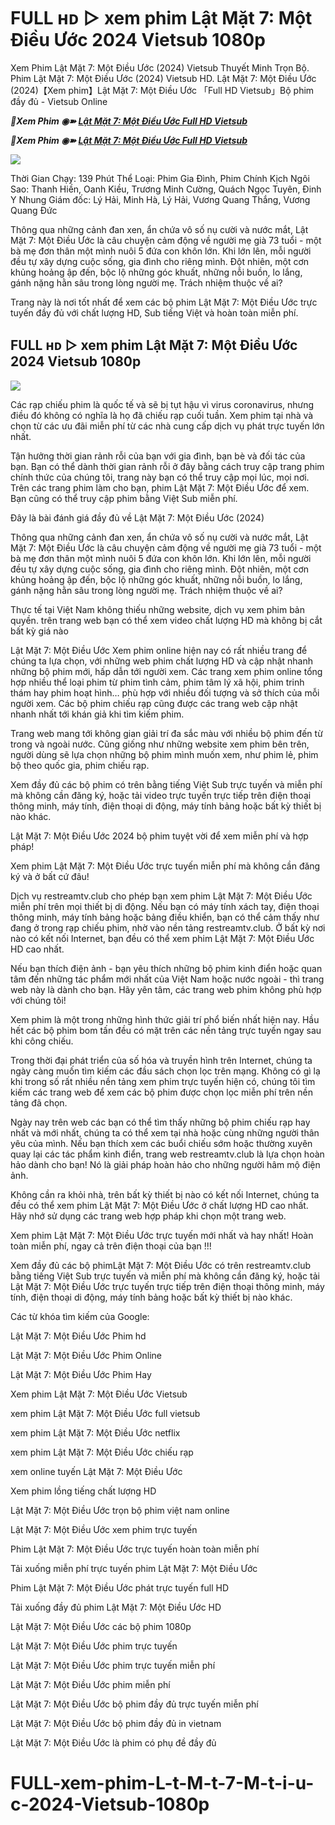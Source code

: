 <h1>FULL ʜᴅ ▷ xem phim Lật Mặt 7: Một Điều Ước 2024 Vietsub 1080p </h1>

Xem Phim Lật Mặt 7: Một Điều Ước (2024) Vietsub Thuyết Minh Trọn Bộ. Phim Lật Mặt 7: Một Điều Ước (2024) Vietsub HD. Lật Mặt 7: Một Điều Ước (2024)【Xem phim】Lật Mặt 7: Một Điều Ước 「Full HD Vietsub」Bộ phim đầy đủ - Vietsub Online

<p><b><I>📀Xem Phim ◉➽ <a href="https://hutagon.com/vi/movie/1258626" rel="noopener">Lật Mặt 7: Một Điều Ước Full HD Vietsub</a></I></b></p>

<p><b><I>📀Xem Phim ◉➽ <a href="https://hutagon.com/vi/movie/1258626" rel="noopener">Lật Mặt 7: Một Điều Ước Full HD Vietsub</a></I></b></p>

<img src="https://kenh14cdn.com/zoom/700_438/203336854389633024/2024/4/30/photo1714459482396-1714459482755649347866.jpg" />

Thời Gian Chạy: 139 Phút
Thể Loại: Phim Gia Đình, Phim Chính Kịch
Ngôi Sao: Thanh Hiền, Oanh Kiều, Trương Minh Cường, Quách Ngọc Tuyên, Đinh Y Nhung
Giám đốc: Lý Hải, Minh Hà, Lý Hải, Vương Quang Thắng, Vương Quang Đức

Thông qua những cảnh đan xen, ẩn chứa vô số nụ cười và nước mắt, Lật Mặt 7: Một Điều Ước là câu chuyện cảm động về người mẹ già 73 tuổi - một bà mẹ đơn thân một mình nuôi 5 đứa con khôn lớn. Khi lớn lên, mỗi người đều tự xây dựng cuộc sống, gia đình cho riêng mình. Đột nhiên, một cơn khủng hoảng ập đến, bộc lộ những góc khuất, những nỗi buồn, lo lắng, gánh nặng hằn sâu trong lòng người mẹ. Trách nhiệm thuộc về ai?

Trang này là nơi tốt nhất để xem các bộ phim Lật Mặt 7: Một Điều Ước trực tuyến đầy đủ với chất lượng HD, Sub tiếng Việt và hoàn toàn miễn phí.

<h2>FULL ʜᴅ ▷ xem phim Lật Mặt 7: Một Điều Ước 2024 Vietsub 1080p </h2>

<img src="https://i.ytimg.com/vi/d1ZHdosjNX8/maxresdefault.jpg" />

Các rạp chiếu phim là quốc tế và sẽ bị tụt hậu vì virus coronavirus, nhưng điều đó không có nghĩa là họ đã chiếu rạp cuối tuần. Xem phim tại nhà và chọn từ các ưu đãi miễn phí từ các nhà cung cấp dịch vụ phát trực tuyến lớn nhất.

Tận hưởng thời gian rảnh rỗi của bạn với gia đình, bạn bè và đối tác của bạn. Bạn có thể dành thời gian rảnh rỗi ở đây bằng cách truy cập trang phim chính thức của chúng tôi, trang này bạn có thể truy cập mọi lúc, mọi nơi. Trên các trang phim làm cho bạn, phim Lật Mặt 7: Một Điều Ước để xem. Bạn cũng có thể truy cập phim bằng Việt Sub miễn phí.

Đây là bài đánh giá đầy đủ về Lật Mặt 7: Một Điều Ước (2024)

Thông qua những cảnh đan xen, ẩn chứa vô số nụ cười và nước mắt, Lật Mặt 7: Một Điều Ước là câu chuyện cảm động về người mẹ già 73 tuổi - một bà mẹ đơn thân một mình nuôi 5 đứa con khôn lớn. Khi lớn lên, mỗi người đều tự xây dựng cuộc sống, gia đình cho riêng mình. Đột nhiên, một cơn khủng hoảng ập đến, bộc lộ những góc khuất, những nỗi buồn, lo lắng, gánh nặng hằn sâu trong lòng người mẹ. Trách nhiệm thuộc về ai?

Thực tế tại Việt Nam không thiếu những website, dịch vụ xem phim bản quyền. trên trang web bạn có thể xem video chất lượng HD mà không bị cắt bất kỳ giá nào

Lật Mặt 7: Một Điều Ước Xem phim online hiện nay có rất nhiều trang để chúng ta lựa chọn, với những web phim chất lượng HD và cập nhật nhanh những bộ phim mới, hấp dẫn tới người xem. Các trang xem phim online tổng hợp nhiều thể loại phim từ phim tình cảm, phim tâm lý xã hội, phim trinh thám hay phim hoạt hình… phù hợp với nhiều đối tượng và sở thích của mỗi người xem. Các bộ phim chiếu rạp cũng được các trang web cập nhật nhanh nhất tới khán giả khi tìm kiếm phim.

Trang web mang tới không gian giải trí đa sắc màu với nhiều bộ phim đến từ trong và ngoài nước. Cũng giống như những website xem phim bên trên, người dùng sẽ lựa chọn những bộ phim mình muốn xem, như phim lẻ, phim bộ theo quốc gia, phim chiếu rạp.

Xem đầy đủ các bộ phim có trên bằng tiếng Việt Sub trực tuyến và miễn phí mà không cần đăng ký, hoặc tải video trực tuyến trực tiếp trên điện thoại thông minh, máy tính, điện thoại di động, máy tính bảng hoặc bất kỳ thiết bị nào khác.

Lật Mặt 7: Một Điều Ước 2024 bộ phim tuyệt vời để xem miễn phí và hợp pháp!

Xem phim Lật Mặt 7: Một Điều Ước trực tuyến miễn phí mà không cần đăng ký và ở bất cứ đâu!

Dịch vụ restreamtv.club cho phép bạn xem phim Lật Mặt 7: Một Điều Ước miễn phí trên mọi thiết bị di động. Nếu bạn có máy tính xách tay, điện thoại thông minh, máy tính bảng hoặc bảng điều khiển, bạn có thể cảm thấy như đang ở trong rạp chiếu phim, nhờ vào nền tảng restreamtv.club. Ở bất kỳ nơi nào có kết nối Internet, bạn đều có thể xem phim Lật Mặt 7: Một Điều Ước HD cao nhất.

Nếu bạn thích điện ảnh - bạn yêu thích những bộ phim kinh điển hoặc quan tâm đến những tác phẩm mới nhất của Việt Nam hoặc nước ngoài - thì trang web này là dành cho bạn. Hãy yên tâm, các trang web phim không phù hợp với chúng tôi!

Xem phim là một trong những hình thức giải trí phổ biến nhất hiện nay. Hầu hết các bộ phim bom tấn đều có mặt trên các nền tảng trực tuyến ngay sau khi công chiếu.

Trong thời đại phát triển của số hóa và truyền hình trên Internet, chúng ta ngày càng muốn tìm kiếm các đầu sách chọn lọc trên mạng. Không có gì lạ khi trong số rất nhiều nền tảng xem phim trực tuyến hiện có, chúng tôi tìm kiếm các trang web để xem các bộ phim được chọn lọc miễn phí trên nền tảng đã chọn.

Ngày nay trên web các bạn có thể tìm thấy những bộ phim chiếu rạp hay nhất và mới nhất, chúng ta có thể xem tại nhà hoặc cùng những người thân yêu của mình. Nếu bạn thích xem các buổi chiếu sớm hoặc thường xuyên quay lại các tác phẩm kinh điển, trang web restreamtv.club là lựa chọn hoàn hảo dành cho bạn! Nó là giải pháp hoàn hảo cho những người hâm mộ điện ảnh.

Không cần ra khỏi nhà, trên bất kỳ thiết bị nào có kết nối Internet, chúng ta đều có thể xem phim Lật Mặt 7: Một Điều Ước ở chất lượng HD cao nhất. Hãy nhớ sử dụng các trang web hợp pháp khi chọn một trang web.

Xem phim Lật Mặt 7: Một Điều Ước trực tuyến mới nhất và hay nhất! Hoàn toàn miễn phí, ngay cả trên điện thoại của bạn !!!

Xem đầy đủ các bộ phimLật Mặt 7: Một Điều Ước có trên restreamtv.club bằng tiếng Việt Sub trực tuyến và miễn phí mà không cần đăng ký, hoặc tải Lật Mặt 7: Một Điều Ước trực tuyến trực tiếp trên điện thoại thông minh, máy tính, điện thoại di động, máy tính bảng hoặc bất kỳ thiết bị nào khác.

Các từ khóa tìm kiếm của Google:

Lật Mặt 7: Một Điều Ước Phim hd

Lật Mặt 7: Một Điều Ước Phim Online

Lật Mặt 7: Một Điều Ước Phim Hay

Xem phim Lật Mặt 7: Một Điều Ước Vietsub

xem phim Lật Mặt 7: Một Điều Ước full vietsub

xem phim Lật Mặt 7: Một Điều Ước netflix

xem phim Lật Mặt 7: Một Điều Ước chiếu rạp

xem online tuyến Lật Mặt 7: Một Điều Ước

Xem phim lồng tiếng chất lượng HD

Lật Mặt 7: Một Điều Ước trọn bộ phim việt nam online

Lật Mặt 7: Một Điều Ước xem phim trực tuyến

Phim Lật Mặt 7: Một Điều Ước trực tuyến hoàn toàn miễn phí

Tải xuống miễn phí trực tuyến phim Lật Mặt 7: Một Điều Ước

Phim Lật Mặt 7: Một Điều Ước phát trực tuyến full HD

Tải xuống đầy đủ phim Lật Mặt 7: Một Điều Ước HD

Lật Mặt 7: Một Điều Ước các bộ phim 1080p

Lật Mặt 7: Một Điều Ước phim trực tuyến

Lật Mặt 7: Một Điều Ước phim trực tuyến miễn phí

Lật Mặt 7: Một Điều Ước phim miễn phí

Lật Mặt 7: Một Điều Ước bộ phim đầy đủ trực tuyến miễn phí

Lật Mặt 7: Một Điều Ước bộ phim đầy đủ in vietnam

Lật Mặt 7: Một Điều Ước là phim có phụ đề đầy đủ

# FULL-xem-phim-L-t-M-t-7-M-t-i-u-c-2024-Vietsub-1080p
